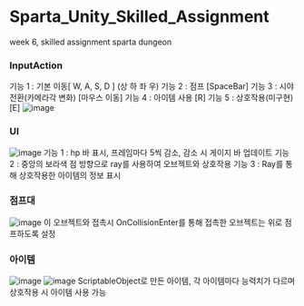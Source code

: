# Sparta_Unity_Skilled_Assignment
 week 6, skilled assignment sparta dungeon

### InputAction
기능 1 : 기본 이동[ W, A, S, D ] (상 하 좌 우)
기능 2 : 점프 [SpaceBar]
기능 3 : 시야전환(카메라각 변화) [마우스 이동]
기능 4 : 아이템 사용 [R]
기능 5 : 상호작용(미구현) [E]
![image](https://github.com/user-attachments/assets/7d0dd81d-2e0d-483c-9d26-cd41ab19991a)

### UI
![image](https://github.com/user-attachments/assets/3ebd5f44-a9ea-413e-a236-6739f11bca3c)
기능 1 : hp 바 표시, 프레임마다 5씩 감소, 감소 시 게이지 바 업데이트
기능 2 : 중앙의 보라색 점 방향으로 ray를 사용하여 오브젝트와 상호작용
기능 3 : Ray를 통해 상호작용한 아이템의 정보 표시

### 점프대
![image](https://github.com/user-attachments/assets/55cb3355-98af-4c9d-87f0-08b7ce1fc415)
이 오브젝트와 접촉시 OnCollisionEnter를 통해 접촉한 오브젝트는 위로 점프하도록 설정

### 아이템
![image](https://github.com/user-attachments/assets/24603df2-f2df-4839-a2b6-c38a811e85ae)
![image](https://github.com/user-attachments/assets/11a0ce1b-bbab-42d2-9cdf-fe37e3a96b2c)
ScriptableObject로 만든 아이템, 각 아이템마다 능력치가 다르며 상호작용 시 아이템 사용 가능
